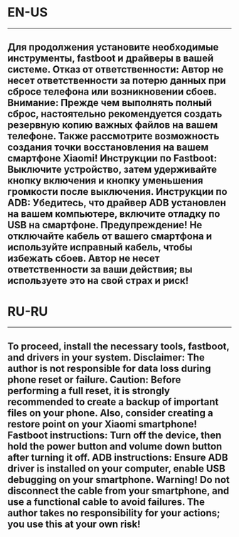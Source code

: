 # EN-US
-----
Для продолжения установите необходимые инструменты, fastboot и драйверы в вашей системе.
Отказ от ответственности: Автор не несет ответственности за потерю данных при сбросе телефона или возникновении сбоев.
Внимание: Прежде чем выполнять полный сброс, настоятельно рекомендуется создать резервную копию важных файлов на вашем телефоне.
Также рассмотрите возможность создания точки восстановления на вашем смартфоне Xiaomi!
Инструкции по Fastboot: Выключите устройство, затем удерживайте кнопку включения и кнопку уменьшения громкости после выключения.
Инструкции по ADB: Убедитесь, что драйвер ADB установлен на вашем компьютере, включите отладку по USB на смартфоне.
Предупреждение! Не отключайте кабель от вашего смартфона и используйте исправный кабель, чтобы избежать сбоев.
Автор не несет ответственности за ваши действия; вы используете это на свой страх и риск!
-----

# RU-RU
-----
To proceed, install the necessary tools, fastboot, and drivers in your system.
Disclaimer: The author is not responsible for data loss during phone reset or failure.
Caution: Before performing a full reset, it is strongly recommended to create a backup of important files on your phone.
Also, consider creating a restore point on your Xiaomi smartphone!
Fastboot instructions: Turn off the device, then hold the power button and volume down button after turning it off.
ADB instructions: Ensure ADB driver is installed on your computer, enable USB debugging on your smartphone.
Warning! Do not disconnect the cable from your smartphone, and use a functional cable to avoid failures.
The author takes no responsibility for your actions; you use this at your own risk!
-----